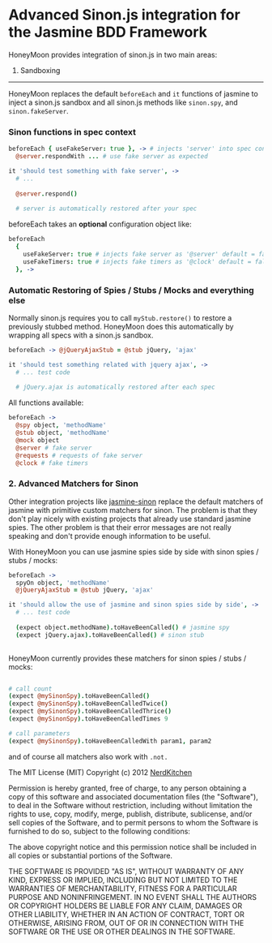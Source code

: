 Advanced Sinon.js integration for the Jasmine BDD Framework
===========================================================

HoneyMoon provides integration of sinon.js in two main areas:

1. Sandboxing
-------------
HoneyMoon replaces the default `beforeEach` and `it` functions of jasmine to inject a
sinon.js sandbox and all sinon.js methods like `sinon.spy`, and `sinon.fakeServer`.

### Sinon functions in spec context


```coffeescript
beforeEach { useFakeServer: true }, -> # injects 'server' into spec context
  @server.respondWith ... # use fake server as expected

it 'should test something with fake server', ->
  # ...
  
  @server.respond()
  
  # server is automatically restored after your spec
```

beforeEach takes an **optional** configuration object like:

```coffeescript
beforeEach
  { 
    useFakeServer: true # injects fake server as '@server' default = false
    useFakeTimers: true # injects fake timers as '@clock' default = false
  }, ->

```

### Automatic Restoring of Spies / Stubs / Mocks and everything else

Normally sinon.js requires you to call `myStub.restore()` to restore a previously stubbed method. 
HoneyMoon does this automatically by wrapping all specs with a sinon.js sandbox.

```coffeescript
beforeEach -> @jQueryAjaxStub = @stub jQuery, 'ajax'

it 'should test something related with jquery ajax', ->
  # ... test code
  
  # jQuery.ajax is automatically restored after each spec
```

All functions available:

```coffeescript
beforeEach ->
  @spy object, 'methodName'
  @stub object, 'methodName'
  @mock object
  @server # fake server
  @requests # requests of fake server
  @clock # fake timers

```

### 2. Advanced Matchers for Sinon

Other integration projects like [jasmine-sinon](https://github.com/froots/jasmine-sinon) replace the default matchers
of jasmine with primitive custom matchers for sinon. The problem is that they don't play nicely with existing projects
that already use standard jasmine spies. The other problem is that their error messages are not really speaking and
don't provide enough information to be useful.

With HoneyMoon you can use jasmine spies side by side with sinon spies / stubs / mocks:

```coffeescript
beforeEach -> 
  spyOn object, 'methodName'
  @jQueryAjaxStub = @stub jQuery, 'ajax'

it 'should allow the use of jasmine and sinon spies side by side', ->
  # ... test code
  
  (expect object.methodName).toHaveBeenCalled() # jasmine spy
  (expect jQuery.ajax).toHaveBeenCalled() # sinon stub
  
```

HoneyMoon currently provides these matchers for sinon spies / stubs / mocks:

```coffeescript

# call count
(expect @mySinonSpy).toHaveBeenCalled()
(expect @mySinonSpy).toHaveBeenCalledTwice()
(expect @mySinonSpy).toHaveBeenCalledThrice()
(expect @mySinonSpy).toHaveBeenCalledTimes 9

# call parameters
(expect @mySinonSpy).toHaveBeenCalledWith param1, param2

```

and of course all matchers also work with `.not.`


The MIT License (MIT)
Copyright (c) 2012 [NerdKitchen](http://nerdkitchen.org)

Permission is hereby granted, free of charge, to any person obtaining a copy of this software and associated documentation files (the "Software"), to deal in the Software without restriction, including without limitation the rights to use, copy, modify, merge, publish, distribute, sublicense, and/or sell copies of the Software, and to permit persons to whom the Software is furnished to do so, subject to the following conditions:

The above copyright notice and this permission notice shall be included in all copies or substantial portions of the Software.

THE SOFTWARE IS PROVIDED "AS IS", WITHOUT WARRANTY OF ANY KIND, EXPRESS OR IMPLIED, INCLUDING BUT NOT LIMITED TO THE WARRANTIES OF MERCHANTABILITY, FITNESS FOR A PARTICULAR PURPOSE AND NONINFRINGEMENT. IN NO EVENT SHALL THE AUTHORS OR COPYRIGHT HOLDERS BE LIABLE FOR ANY CLAIM, DAMAGES OR OTHER LIABILITY, WHETHER IN AN ACTION OF CONTRACT, TORT OR OTHERWISE, ARISING FROM, OUT OF OR IN CONNECTION WITH THE SOFTWARE OR THE USE OR OTHER DEALINGS IN THE SOFTWARE.